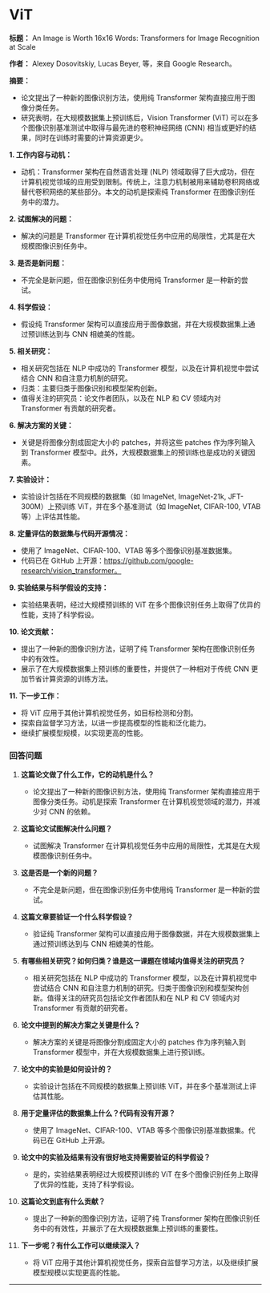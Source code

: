 # ViT

**标题：** An Image is Worth 16x16 Words: Transformers for Image Recognition at Scale

**作者：** Alexey Dosovitskiy, Lucas Beyer, 等，来自 Google Research。

**摘要：**
- 论文提出了一种新的图像识别方法，使用纯 Transformer 架构直接应用于图像分类任务。
- 研究表明，在大规模数据集上预训练后，Vision Transformer (ViT) 可以在多个图像识别基准测试中取得与最先进的卷积神经网络 (CNN) 相当或更好的结果，同时在训练时需要的计算资源更少。

**1. 工作内容与动机：**
- 动机：Transformer 架构在自然语言处理 (NLP) 领域取得了巨大成功，但在计算机视觉领域的应用受到限制。传统上，注意力机制被用来辅助卷积网络或替代卷积网络的某些部分。本文的动机是探索纯 Transformer 在图像识别任务中的潜力。

**2. 试图解决的问题：**
- 解决的问题是 Transformer 在计算机视觉任务中应用的局限性，尤其是在大规模图像识别任务中。

**3. 是否是新问题：**
- 不完全是新问题，但在图像识别任务中使用纯 Transformer 是一种新的尝试。

**4. 科学假设：**
- 假设纯 Transformer 架构可以直接应用于图像数据，并在大规模数据集上通过预训练达到与 CNN 相媲美的性能。

**5. 相关研究：**
- 相关研究包括在 NLP 中成功的 Transformer 模型，以及在计算机视觉中尝试结合 CNN 和自注意力机制的研究。
- 归类：主要归类于图像识别和模型架构创新。
- 值得关注的研究员：论文作者团队，以及在 NLP 和 CV 领域内对 Transformer 有贡献的研究者。

**6. 解决方案的关键：**
- 关键是将图像分割成固定大小的 patches，并将这些 patches 作为序列输入到 Transformer 模型中。此外，大规模数据集上的预训练也是成功的关键因素。

**7. 实验设计：**
- 实验设计包括在不同规模的数据集（如 ImageNet, ImageNet-21k, JFT-300M）上预训练 ViT，并在多个基准测试（如 ImageNet, CIFAR-100, VTAB 等）上评估其性能。

**8. 定量评估的数据集与代码开源情况：**
- 使用了 ImageNet、CIFAR-100、VTAB 等多个图像识别基准数据集。
- 代码已在 GitHub 上开源：https://github.com/google-research/vision_transformer。

**9. 实验结果与科学假设的支持：**
- 实验结果表明，经过大规模预训练的 ViT 在多个图像识别任务上取得了优异的性能，支持了科学假设。

**10. 论文贡献：**
- 提出了一种新的图像识别方法，证明了纯 Transformer 架构在图像识别任务中的有效性。
- 展示了在大规模数据集上预训练的重要性，并提供了一种相对于传统 CNN 更加节省计算资源的训练方法。

**11. 下一步工作：**
- 将 ViT 应用于其他计算机视觉任务，如目标检测和分割。
- 探索自监督学习方法，以进一步提高模型的性能和泛化能力。
- 继续扩展模型规模，以实现更高的性能。

### 回答问题

1. **这篇论文做了什么工作，它的动机是什么？**
   - 论文提出了一种新的图像识别方法，使用纯 Transformer 架构直接应用于图像分类任务。动机是探索 Transformer 在计算机视觉领域的潜力，并减少对 CNN 的依赖。

2. **这篇论文试图解决什么问题？**
   - 试图解决 Transformer 在计算机视觉任务中应用的局限性，尤其是在大规模图像识别任务中。

3. **这是否是一个新的问题？**
   - 不完全是新问题，但在图像识别任务中使用纯 Transformer 是一种新的尝试。

4. **这篇文章要验证一个什么科学假设？**
   - 验证纯 Transformer 架构可以直接应用于图像数据，并在大规模数据集上通过预训练达到与 CNN 相媲美的性能。

5. **有哪些相关研究？如何归类？谁是这一课题在领域内值得关注的研究员？**
   - 相关研究包括在 NLP 中成功的 Transformer 模型，以及在计算机视觉中尝试结合 CNN 和自注意力机制的研究。归类于图像识别和模型架构创新。值得关注的研究员包括论文作者团队和在 NLP 和 CV 领域内对 Transformer 有贡献的研究者。

6. **论文中提到的解决方案之关键是什么？**
   - 解决方案的关键是将图像分割成固定大小的 patches 作为序列输入到 Transformer 模型中，并在大规模数据集上进行预训练。

7. **论文中的实验是如何设计的？**
   - 实验设计包括在不同规模的数据集上预训练 ViT，并在多个基准测试上评估其性能。

8. **用于定量评估的数据集上什么？代码有没有开源？**
   - 使用了 ImageNet、CIFAR-100、VTAB 等多个图像识别基准数据集。代码已在 GitHub 上开源。

9. **论文中的实验及结果有没有很好地支持需要验证的科学假设？**
   - 是的，实验结果表明经过大规模预训练的 ViT 在多个图像识别任务上取得了优异的性能，支持了科学假设。

10. **这篇论文到底有什么贡献？**
    - 提出了一种新的图像识别方法，证明了纯 Transformer 架构在图像识别任务中的有效性，并展示了在大规模数据集上预训练的重要性。

11. **下一步呢？有什么工作可以继续深入？**
    - 将 ViT 应用于其他计算机视觉任务，探索自监督学习方法，以及继续扩展模型规模以实现更高的性能。

---

